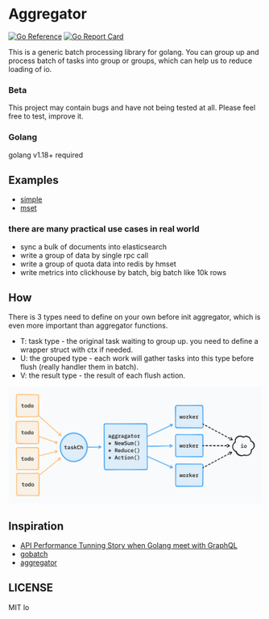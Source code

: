 # Aggregator

[![Go Reference](https://pkg.go.dev/badge/github.com/cxiang03/aggregator.svg)](https://pkg.go.dev/github.com/cxiang03/aggregator)
[![Go Report Card](https://goreportcard.com/badge/github.com/cxiang03/aggregator)](https://goreportcard.com/report/github.com/cxiang03/aggregator)

This is a generic batch processing library for golang. 
You can group up and process batch of tasks into group or groups, which can help us to reduce loading of io.

### Beta

This project may contain bugs and have not being tested at all. Please feel free to test, improve it.

### Golang

golang v1.18+ required

## Examples

* [simple](./example/simple/main.go)
* [mset](./example/mset/main.go)

### there are many practical use cases in real world

* sync a bulk of documents into elasticsearch
* write a group of data by single rpc call
* write a group of quota data into redis by hmset
* write metrics into clickhouse by batch, big batch like 10k rows

## How
There is 3 types need to define on your own before init aggregator, which is even more important than aggregator functions.

- T: task type - the original task waiting to group up. you need to define a wrapper struct with ctx if needed.
- U: the grouped type - each work will gather tasks into this type before flush (really handler them in batch).
- V: the result type - the result of each flush action.

![how.png](./doc/how.png)

## Inspiration

- [API Performance Tunning Story when Golang meet with GraphQL](https://hackmd.io/zvmgdunRR8mjAjVIMx0eDA?both)
- [gobatch](https://github.com/herryg91/gobatch)
- [aggregator](https://github.com/serkodev/aggregator)

## LICENSE

MIT lo
